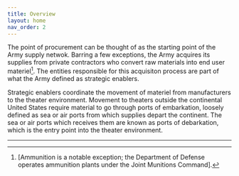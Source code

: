 ```yaml
---
title: Overview
layout: home
nav_order: 2
---
```


The point of procurement can be thought of as the starting point of the Army supply netwok. Barring a few exceptions, the Army acquires its supplies from private contractors who convert raw materials into end user materiel[^1]. The entities responsible for this acquisiton process are part of what the Army defined as strategic enablers.

Strategic enablers coordinate the movement of materiel from manufacturers to the theater environment. Movement to theaters outside the continental United States require material to go through ports of embarkation, loosely defined as sea or air ports from which supplies depart the continent. The sea or air ports which receives them are known as ports of debarkation, which is the entry point into the theater environment.  

----

[^1]: [Ammunition is a notable exception; the Department of Defense operates ammunition plants under the Joint Munitions Command].
